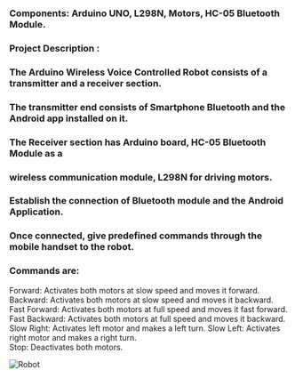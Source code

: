 ### Components: Arduino UNO, L298N, Motors, HC-05 Bluetooth Module.
### Project Description :

### The Arduino Wireless Voice Controlled Robot consists of a transmitter and a receiver section. 
### The transmitter end consists of Smartphone Bluetooth and the Android app installed on it. 
### The Receiver section has Arduino board, HC-05 Bluetooth Module as a 
### wireless communication module, L298N for driving motors.
### Establish the connection of Bluetooth module and the Android Application. 
### Once connected, give predefined commands through the mobile handset to the robot.

### Commands are:
Forward: Activates both motors at slow speed and moves it forward.
Backward: Activates both motors at slow speed and moves it backward. 
Fast Forward: Activates both motors at full speed and moves it fast forward. 
Fast Backward: Activates both motors at full speed and moves it backward. 
Slow Right: Activates left motor and makes a left turn. 
Slow Left: Activates right motor and makes a right turn.  
Stop: Deactivates both motors. 

![Robot](https://github.com/AmrAli47/Repo/assets/167882152/98405e84-f7d8-47fc-affe-4fb7f0f477d4)
